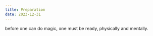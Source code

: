 ```yaml
---
title: Preparation
date: 2023-12-31
---
```


before one can do magic, one must be ready, physically and mentally.